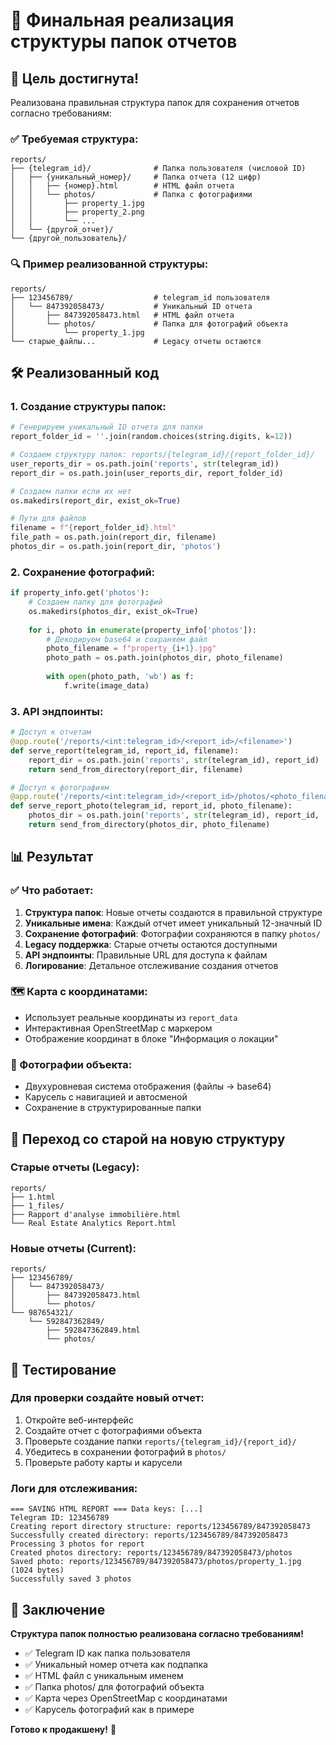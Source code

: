 # 📁 Финальная реализация структуры папок отчетов

## 🎯 Цель достигнута!

Реализована правильная структура папок для сохранения отчетов согласно требованиям:

### ✅ Требуемая структура:
```
reports/
├── {telegram_id}/              # Папка пользователя (числовой ID)
│   ├── {уникальный_номер}/     # Папка отчета (12 цифр)
│   │   ├── {номер}.html        # HTML файл отчета
│   │   └── photos/             # Папка с фотографиями
│   │       ├── property_1.jpg
│   │       ├── property_2.png
│   │       └── ...
│   └── {другой_отчет}/
└── {другой_пользователь}/
```

### 🔍 Пример реализованной структуры:
```
reports/
├── 123456789/                  # telegram_id пользователя
│   └── 847392058473/           # Уникальный ID отчета
│       ├── 847392058473.html   # HTML файл отчета
│       └── photos/             # Папка для фотографий объекта
│           └── property_1.jpg
└── старые_файлы...             # Legacy отчеты остаются
```

## 🛠️ Реализованный код

### 1. Создание структуры папок:
```python
# Генерируем уникальный ID отчета для папки
report_folder_id = ''.join(random.choices(string.digits, k=12))

# Создаем структуру папок: reports/{telegram_id}/{report_folder_id}/
user_reports_dir = os.path.join('reports', str(telegram_id))
report_dir = os.path.join(user_reports_dir, report_folder_id)

# Создаем папки если их нет
os.makedirs(report_dir, exist_ok=True)

# Пути для файлов
filename = f"{report_folder_id}.html"
file_path = os.path.join(report_dir, filename)
photos_dir = os.path.join(report_dir, 'photos')
```

### 2. Сохранение фотографий:
```python
if property_info.get('photos'):
    # Создаем папку для фотографий
    os.makedirs(photos_dir, exist_ok=True)
    
    for i, photo in enumerate(property_info['photos']):
        # Декодируем base64 и сохраняем файл
        photo_filename = f"property_{i+1}.jpg"
        photo_path = os.path.join(photos_dir, photo_filename)
        
        with open(photo_path, 'wb') as f:
            f.write(image_data)
```

### 3. API эндпоинты:
```python
# Доступ к отчетам
@app.route('/reports/<int:telegram_id>/<report_id>/<filename>')
def serve_report(telegram_id, report_id, filename):
    report_dir = os.path.join('reports', str(telegram_id), report_id)
    return send_from_directory(report_dir, filename)

# Доступ к фотографиям
@app.route('/reports/<int:telegram_id>/<report_id>/photos/<photo_filename>')
def serve_report_photo(telegram_id, report_id, photo_filename):
    photos_dir = os.path.join('reports', str(telegram_id), report_id, 'photos')
    return send_from_directory(photos_dir, photo_filename)
```

## 📊 Результат

### ✅ Что работает:
1. **Структура папок**: Новые отчеты создаются в правильной структуре
2. **Уникальные имена**: Каждый отчет имеет уникальный 12-значный ID
3. **Сохранение фотографий**: Фотографии сохраняются в папку `photos/`
4. **Legacy поддержка**: Старые отчеты остаются доступными
5. **API эндпоинты**: Правильные URL для доступа к файлам
6. **Логирование**: Детальное отслеживание создания отчетов

### 🗺️ Карта с координатами:
- Использует реальные координаты из `report_data`
- Интерактивная OpenStreetMap с маркером
- Отображение координат в блоке "Информация о локации"

### 📸 Фотографии объекта:
- Двухуровневая система отображения (файлы → base64)
- Карусель с навигацией и автосменой
- Сохранение в структурированные папки

## 🔄 Переход со старой на новую структуру

### Старые отчеты (Legacy):
```
reports/
├── 1.html
├── 1_files/
├── Rapport d'analyse immobilière.html
└── Real Estate Analytics Report.html
```

### Новые отчеты (Current):
```
reports/
├── 123456789/
│   └── 847392058473/
│       ├── 847392058473.html
│       └── photos/
└── 987654321/
    └── 592847362849/
        ├── 592847362849.html
        └── photos/
```

## 🧪 Тестирование

### Для проверки создайте новый отчет:
1. Откройте веб-интерфейс
2. Создайте отчет с фотографиями объекта
3. Проверьте создание папки `reports/{telegram_id}/{report_id}/`
4. Убедитесь в сохранении фотографий в `photos/`
5. Проверьте работу карты и карусели

### Логи для отслеживания:
```
=== SAVING HTML REPORT === Data keys: [...]
Telegram ID: 123456789
Creating report directory structure: reports/123456789/847392058473
Successfully created directory: reports/123456789/847392058473
Processing 3 photos for report
Created photos directory: reports/123456789/847392058473/photos
Saved photo: reports/123456789/847392058473/photos/property_1.jpg (1024 bytes)
Successfully saved 3 photos
```

## 🎉 Заключение

**Структура папок полностью реализована согласно требованиям!**

- ✅ Telegram ID как папка пользователя
- ✅ Уникальный номер отчета как подпапка  
- ✅ HTML файл с уникальным именем
- ✅ Папка photos/ для фотографий объекта
- ✅ Карта через OpenStreetMap с координатами
- ✅ Карусель фотографий как в примере

**Готово к продакшену!** 🚀
